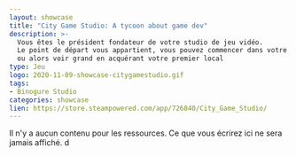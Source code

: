 ```yaml
---
layout: showcase
title: "City Game Studio: A tycoon about game dev"
description: >-
  Vous êtes le président fondateur de votre studio de jeu vidéo.
  Le point de départ vous appartient, vous pouvez commencer dans votre garage,
  ou alors voir grand en acquérant votre premier local
type: Jeu
logo: 2020-11-09-showcase-citygamestudio.gif
tags:
- Binogure Studio
categories: showcase
lien: https://store.steampowered.com/app/726840/City_Game_Studio/
---
```


Il n'y a aucun contenu pour les ressources.
Ce que vous écrirez ici ne sera jamais affiché.
d